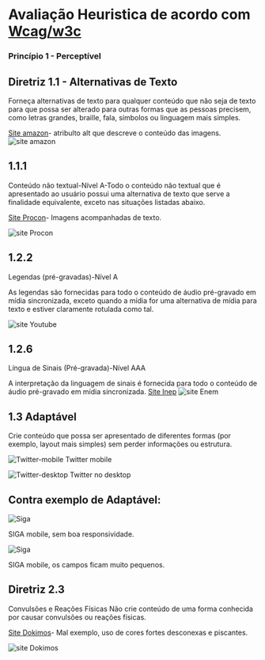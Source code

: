 
# Avaliação Heuristica  de acordo com [Wcag/w3c](https://www.w3.org/WAI/WCAG21/quickref/)

### Princípio 1 - Perceptível

## Diretriz 1.1 - Alternativas de Texto
Forneça alternativas de texto para qualquer conteúdo que não seja de texto para que possa ser alterado para outras formas que as pessoas precisem, como letras grandes, braille, fala, símbolos ou linguagem mais simples.

[Site amazon]()- atribulto alt que descreve o conteúdo das imagens.
![site amazon](https://github.com/jumajubs/bertoti/blob/main/img/turma%20da%20monica.png)



## 1.1.1
Conteúdo não textual-Nível A-Todo o conteúdo não textual que é apresentado ao usuário possui uma alternativa de texto que serve a finalidade equivalente, exceto nas situações listadas abaixo.

[Site Procon](https://www.procon.sp.gov.br/)- Imagens acompanhadas de texto.

![site Procon](https://github.com/jumajubs/bertoti/blob/main/img/procon.png)

## 1.2.2
Legendas (pré-gravadas)-Nível A

As legendas são fornecidas para todo o conteúdo de áudio pré-gravado em mídia sincronizada, exceto quando a mídia for uma alternativa de mídia para texto e estiver claramente rotulada como tal.

![site Youtube](https://github.com/jumajubs/bertoti/blob/main/img/youtube.png)

## 1.2.6
Língua de Sinais (Pré-gravada)-Nível AAA

A interpretação da linguagem de sinais é fornecida para todo o conteúdo de áudio pré-gravado em mídia sincronizada.
[Site Inep](https://www.gov.br/inep/pt-br/areas-de-atuacao/avaliacao-e-exames-educacionais/enem)
![site Enem](https://github.com/jumajubs/bertoti/blob/main/img/enem-inep.png)

## 1.3 Adaptável

Crie conteúdo que possa ser apresentado de diferentes formas (por exemplo, layout mais simples) sem perder informações ou estrutura.

![Twitter-mobile](https://github.com/jumajubs/bertoti/blob/main/img/WhatsApp%20Image%202022-06-07%20at%2016.17.16%20(1).jpeg)
Twitter mobile

![Twitter-desktop](https://github.com/jumajubs/bertoti/blob/main/img/imagem_2022-06-07_162033563.png)
Twitter no desktop

## Contra exemplo de Adaptável:

![Siga](https://github.com/jumajubs/bertoti/blob/main/img/WhatsApp%20Image%202022-06-07%20at%2016.36.50.jpeg)

SIGA mobile, sem boa responsividade.

![Siga](https://github.com/jumajubs/bertoti/blob/main/img/WhatsApp%20Image%202022-06-07%20at%2016.36.50%20(1).jpeg)

SIGA mobile, os campos ficam muito pequenos.

## Diretriz 2.3 
Convulsões e Reações Físicas
Não crie conteúdo de uma forma conhecida por causar convulsões ou reações físicas.

[Site Dokimos](http://www.dokimos.org/ajff/)- Mal exemplo, uso de cores fortes desconexas e piscantes.

![site Dokimos](https://github.com/jumajubs/bertoti/blob/main/img/dokimos.org.png)


